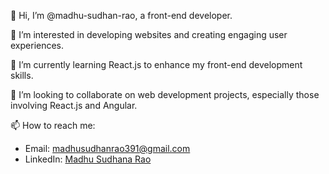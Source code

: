 👋 Hi, I’m @madhu-sudhan-rao, a front-end developer.

👀 I’m interested in developing websites and creating engaging user experiences.

🌱 I’m currently learning React.js to enhance my front-end development skills.

💞️ I’m looking to collaborate on web development projects, especially those involving React.js and Angular.

📫 How to reach me:
- Email: madhusudhanrao391@gmail.com
- LinkedIn: [Madhu Sudhana Rao](https://www.linkedin.com/in/madhu-sudhan-rao)
